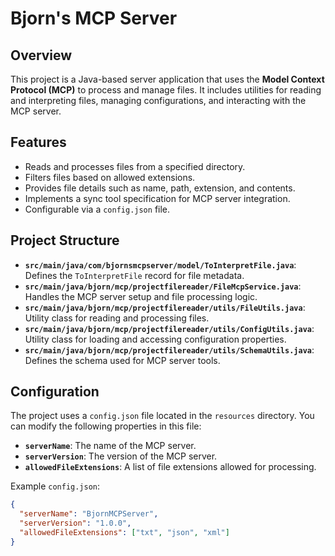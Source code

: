 # Bjorn's MCP Server

## Overview
This project is a Java-based server application that uses the **Model Context Protocol (MCP)** to process and manage files. It includes utilities for reading and interpreting files, managing configurations, and interacting with the MCP server.

## Features
- Reads and processes files from a specified directory.
- Filters files based on allowed extensions.
- Provides file details such as name, path, extension, and contents.
- Implements a sync tool specification for MCP server integration.
- Configurable via a `config.json` file.

## Project Structure
- **`src/main/java/com/bjornsmcpserver/model/ToInterpretFile.java`**: Defines the `ToInterpretFile` record for file metadata.
- **`src/main/java/bjorn/mcp/projectfilereader/FileMcpService.java`**: Handles the MCP server setup and file processing logic.
- **`src/main/java/bjorn/mcp/projectfilereader/utils/FileUtils.java`**: Utility class for reading and processing files.
- **`src/main/java/bjorn/mcp/projectfilereader/utils/ConfigUtils.java`**: Utility class for loading and accessing configuration properties.
- **`src/main/java/bjorn/mcp/projectfilereader/utils/SchemaUtils.java`**: Defines the schema used for MCP server tools.

## Configuration
The project uses a `config.json` file located in the `resources` directory. You can modify the following properties in this file:
- **`serverName`**: The name of the MCP server.
- **`serverVersion`**: The version of the MCP server.
- **`allowedFileExtensions`**: A list of file extensions allowed for processing.

Example `config.json`:
```json
{
  "serverName": "BjornMCPServer",
  "serverVersion": "1.0.0",
  "allowedFileExtensions": ["txt", "json", "xml"]
}